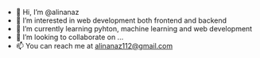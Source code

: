 - 👋 Hi, I’m @alinanaz
- 👀 I’m interested in web development both frontend and backend
- 🌱 I’m currently learning pyhton, machine learning and web development
- 💞️ I’m looking to collaborate on ...
- 📫 You can reach me at alinanaz112@gmail.com

<!---
alinanaz112112/alinanaz112112 is a ✨ special ✨ repository because its `README.md` (this file) appears on your GitHub profile.
You can click the Preview link to take a look at your changes.
--->
